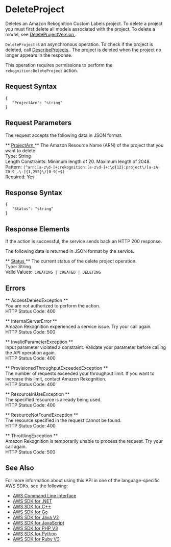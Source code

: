 # DeleteProject<a name="API_DeleteProject"></a>

Deletes an Amazon Rekognition Custom Labels project\. To delete a project you must first delete all models associated with the project\. To delete a model, see [ DeleteProjectVersion ](API_DeleteProjectVersion.md)\.

 `DeleteProject` is an asynchronous operation\. To check if the project is deleted, call [ DescribeProjects ](API_DescribeProjects.md)\. The project is deleted when the project no longer appears in the response\.

This operation requires permissions to perform the `rekognition:DeleteProject` action\. 

## Request Syntax<a name="API_DeleteProject_RequestSyntax"></a>

```
{
   "ProjectArn": "string"
}
```

## Request Parameters<a name="API_DeleteProject_RequestParameters"></a>

The request accepts the following data in JSON format\.

 ** [ ProjectArn ](#API_DeleteProject_RequestSyntax) **   <a name="rekognition-DeleteProject-request-ProjectArn"></a>
The Amazon Resource Name \(ARN\) of the project that you want to delete\.  
Type: String  
Length Constraints: Minimum length of 20\. Maximum length of 2048\.  
Pattern: `(^arn:[a-z\d-]+:rekognition:[a-z\d-]+:\d{12}:project\/[a-zA-Z0-9_.\-]{1,255}\/[0-9]+$)`   
Required: Yes

## Response Syntax<a name="API_DeleteProject_ResponseSyntax"></a>

```
{
   "Status": "string"
}
```

## Response Elements<a name="API_DeleteProject_ResponseElements"></a>

If the action is successful, the service sends back an HTTP 200 response\.

The following data is returned in JSON format by the service\.

 ** [ Status ](#API_DeleteProject_ResponseSyntax) **   <a name="rekognition-DeleteProject-response-Status"></a>
The current status of the delete project operation\.  
Type: String  
Valid Values:` CREATING | CREATED | DELETING` 

## Errors<a name="API_DeleteProject_Errors"></a>

 ** AccessDeniedException **   
You are not authorized to perform the action\.  
HTTP Status Code: 400

 ** InternalServerError **   
Amazon Rekognition experienced a service issue\. Try your call again\.  
HTTP Status Code: 500

 ** InvalidParameterException **   
Input parameter violated a constraint\. Validate your parameter before calling the API operation again\.  
HTTP Status Code: 400

 ** ProvisionedThroughputExceededException **   
The number of requests exceeded your throughput limit\. If you want to increase this limit, contact Amazon Rekognition\.  
HTTP Status Code: 400

 ** ResourceInUseException **   
The specified resource is already being used\.  
HTTP Status Code: 400

 ** ResourceNotFoundException **   
The resource specified in the request cannot be found\.  
HTTP Status Code: 400

 ** ThrottlingException **   
Amazon Rekognition is temporarily unable to process the request\. Try your call again\.  
HTTP Status Code: 500

## See Also<a name="API_DeleteProject_SeeAlso"></a>

For more information about using this API in one of the language\-specific AWS SDKs, see the following:
+  [ AWS Command Line Interface](https://docs.aws.amazon.com/goto/aws-cli/rekognition-2016-06-27/DeleteProject) 
+  [ AWS SDK for \.NET](https://docs.aws.amazon.com/goto/DotNetSDKV3/rekognition-2016-06-27/DeleteProject) 
+  [ AWS SDK for C\+\+](https://docs.aws.amazon.com/goto/SdkForCpp/rekognition-2016-06-27/DeleteProject) 
+  [ AWS SDK for Go](https://docs.aws.amazon.com/goto/SdkForGoV1/rekognition-2016-06-27/DeleteProject) 
+  [ AWS SDK for Java V2](https://docs.aws.amazon.com/goto/SdkForJavaV2/rekognition-2016-06-27/DeleteProject) 
+  [ AWS SDK for JavaScript](https://docs.aws.amazon.com/goto/AWSJavaScriptSDK/rekognition-2016-06-27/DeleteProject) 
+  [ AWS SDK for PHP V3](https://docs.aws.amazon.com/goto/SdkForPHPV3/rekognition-2016-06-27/DeleteProject) 
+  [ AWS SDK for Python](https://docs.aws.amazon.com/goto/boto3/rekognition-2016-06-27/DeleteProject) 
+  [ AWS SDK for Ruby V3](https://docs.aws.amazon.com/goto/SdkForRubyV3/rekognition-2016-06-27/DeleteProject) 